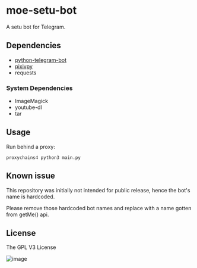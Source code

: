 # moe-setu-bot
A setu bot for Telegram.

## Dependencies
* [python-telegram-bot](https://github.com/python-telegram-bot/python-telegram-bot)
* [pixivpy](https://github.com/upbit/pixivpy)
* requests

### System Dependencies
* ImageMagick
* youtube-dl
* tar

## Usage
Run behind a proxy:

`proxychains4 python3 main.py`

## Known issue
This repository was initially not intended for public release, hence the bot's name is hardcoded. 

Please remove those hardcoded bot names and replace with a name gotten from getMe() api.

## License
The GPL V3 License

![image](http://www.gnu.org/graphics/gplv3-127x51.png)
